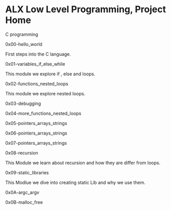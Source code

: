 # ALX Low Level Programming, Project Home

C programming

0x00-hello_world

First steps into the C language.

0x01-variables_if_else_while

This module we explore if , else and loops.

0x02-functions_nested_loops

This module we explore nested loops.

0x03-debugging

0x04-more_functions_nested_loops

0x05-pointers_arrays_strings

0x06-pointers_arrays_strings

0x07-pointers_arrays_strings

0x08-recursion

This Module we learn about recursion and how they are differ from loops.

0x09-static_libraries

This Modlue we dive into creating static Lib and why we use them.

0x0A-argc_argv

0x0B-malloc_free
